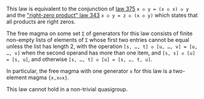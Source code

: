 This law is equivalent to the conjunction of [law 375](https://teorth.github.io/equational_theories/implications/?375) `x ◇ y = (x ◇ x) ◇ y` and the ["right-zero product" law 343](https://teorth.github.io/equational_theories/implications/?343) `x ◇ y = z ◇ (x ◇ y)` which states that all products are right zeros.

The free magma on some set `Σ` of generators for this law consists of finite non-empty lists of elements of `Σ` whose first two entries cannot be equal unless the list has length 2, with the operation `[s, …, t] ◇ [u, …, v] = [u, …, v]` when the second operand has more than one item, and `[s, s] ◇ [u] = [s, u]`, and otherwise `[s, …, t] ◇ [u] = [s, …, t, u]`.

In particular, the free magma with one generator `x` for this law is a two-element magma `{x,x◇x}`.

This law cannot hold in a non-trivial quasigroup.
